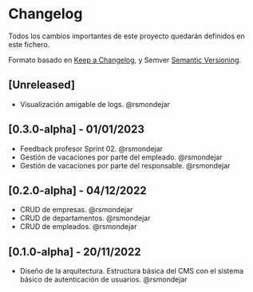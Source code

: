 # Changelog

Todos los cambios importantes de este proyecto quedarán definidos en este fichero.

Formato basado en [Keep a Changelog](https://keepachangelog.com/en/1.0.0/), y
Semver [Semantic Versioning](https://semver.org/spec/v2.0.0.html).

## [Unreleased]

- Visualización amigable de logs. @rsmondejar

## [0.3.0-alpha] - 01/01/2023

- Feedback profesor Sprint 02. @rsmondejar
- Gestión de vacaciones por parte del empleado. @rsmondejar
- Gestión de vacaciones por parte del responsable. @rsmondejar

## [0.2.0-alpha] - 04/12/2022

- CRUD de empresas. @rsmondejar
- CRUD de departamentos. @rsmondejar
- CRUD de empleados. @rsmondejar


## [0.1.0-alpha] - 20/11/2022

- Diseño de la arquitectura. Estructura básica del CMS con el sistema básico de autenticación de usuarios. @rsmondejar
